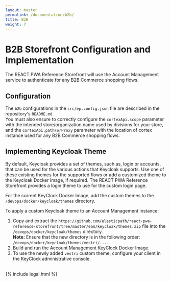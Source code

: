 ```yaml
---
layout: master
permalink: /documentation/b2b/
title: B2B
weight: 7
---
```

# B2B Storefront Configuration and Implementation

The REACT PWA Reference Storefront will use the Account Management service to authenticate for any B2B Commerce shopping flows.

## Configuration
The `b2b` configurations in the `src/ep.config.json` file are described in the repository's `README.md`.<br>
You must also ensure to correctly configure the `cortexApi.scope` parameter with the intended store/organization name used by divisions for your store, and the `cortexApi.pathForProxy` parameter with the location of cortex instance used for any B2B Commerce shopping flows.

## Implementing Keycloak Theme
By default, Keycloak provides a set of themes, such as, login or accounts, that can be used for the various actions that Keycloak supports. Use one of these existing themes for the supported flows or add a customized theme to the Keycloak Docker Image, if required. The REACT PWA Reference Storefront provides a login theme to use for the custom login page.

For the current KeyClock Docker Image, add the custom themes to the `/devops/docker/keycloak/themes` directory.

To apply a custom Keycloak theme to an Account Management instance:
1. Copy and extract the `https://github.com/elasticpath/react-pwa-reference-storefront/tree/master/eam/keycloak/themes.zip` file into the `/devops/docker/keycloak/themes` directory.<br>
**Note:** Ensure that the new directory is in the following order: `/devops/docker/keycloak/themes/vestri/...`.
2. Build and run the Account Management KeyClock Docker Image.
3. To use the newly added `vestri` custom theme, configure your client in the KeyClock administrative console.
<br/><br/>

{% include legal.html %}
